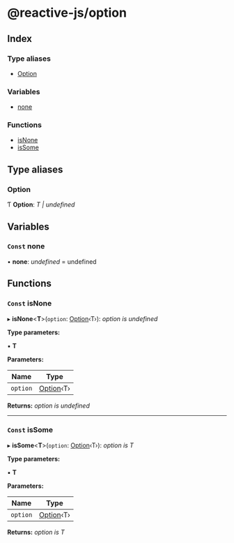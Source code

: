 
# @reactive-js/option

## Index

### Type aliases

* [Option](README.md#option)

### Variables

* [none](README.md#const-none)

### Functions

* [isNone](README.md#const-isnone)
* [isSome](README.md#const-issome)

## Type aliases

###  Option

Ƭ **Option**: *T | undefined*

## Variables

### `Const` none

• **none**: *undefined* =  undefined

## Functions

### `Const` isNone

▸ **isNone**<**T**>(`option`: [Option](README.md#option)‹T›): *option is undefined*

**Type parameters:**

▪ **T**

**Parameters:**

Name | Type |
------ | ------ |
`option` | [Option](README.md#option)‹T› |

**Returns:** *option is undefined*

___

### `Const` isSome

▸ **isSome**<**T**>(`option`: [Option](README.md#option)‹T›): *option is T*

**Type parameters:**

▪ **T**

**Parameters:**

Name | Type |
------ | ------ |
`option` | [Option](README.md#option)‹T› |

**Returns:** *option is T*

